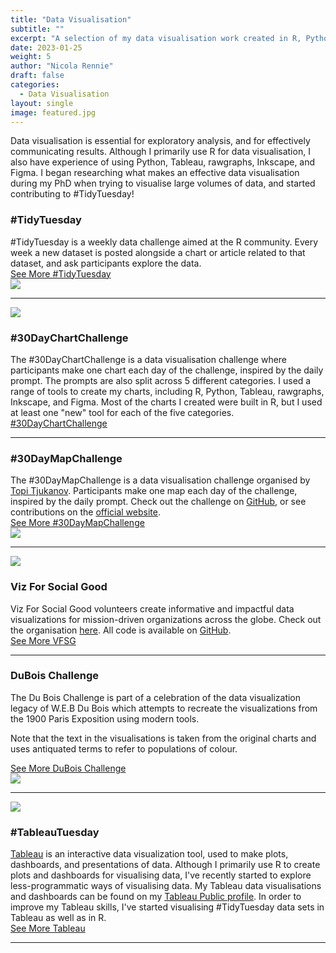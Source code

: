 ```yaml
---
title: "Data Visualisation"
subtitle: ""
excerpt: "A selection of my data visualisation work created in R, Python, Tableau, rawgraphs, Inkscape, and Figma."
date: 2023-01-25
weight: 5
author: "Nicola Rennie"
draft: false
categories:
  - Data Visualisation
layout: single
image: featured.jpg
---
```


Data visualisation is essential for exploratory analysis, and for effectively communicating results. Although I primarily use R for data visualisation, I also have experience of using Python, Tableau, rawgraphs, Inkscape, and Figma. I began researching what makes an effective data visualisation during my PhD when trying to visualise large volumes of data, and started contributing to #TidyTuesday!

<div class="flex-l items-center" style="">
<div class="mh4 w-50-l tr">
<h3>#TidyTuesday</h3>
#TidyTuesday is a weekly data challenge aimed at the R community. Every week a new dataset is posted alongside a chart or article related to that dataset, and ask participants explore the data.
<div class="home">
<a class="action button" style="width: 100%;" href="/portfolio/tidytuesday/">See More #TidyTuesday</a>
</div>
</div>
<div class="tr w-50-l mr4">
<a href="https://github.com/nrennie/tidytuesday/tree/main/2023/2023-01-31" target="_blank"><img src="https://raw.githubusercontent.com/nrennie/tidytuesday/main/2023/2023-01-31/20230131.png"></a>
</div>
</div>

<hr>

<div class="flex-l items-center" style="">
<div class="mh4 w-50-l tr">
<a href="https://github.com/nrennie/30DayChartChallenge" target="_blank"><img src="/portfolio/30daychartchallenge/30daychartchallenge2022.png"></a>
</div>
<div class="tl w-50-l mr4">
<h3>#30DayChartChallenge</h3>
The #30DayChartChallenge is a data visualisation challenge where participants make one chart each day of the challenge, inspired by the daily prompt. The prompts are also split across 5 different categories. I used a range of tools to create my charts, including R, Python, Tableau, rawgraphs, Inkscape, and Figma. Most of the charts I created were built in R, but I used at least one "new" tool for each of the five categories.
<div class="home">
<a class="action button" style="width: 100%;" href="/portfolio/30daychartchallenge/">#30DayChartChallenge</a>
</div>
</div>
</div>

<hr>

<div class="flex-l items-center" style="">
<div class="mh4 w-50-l tr">
<h3>#30DayMapChallenge</h3>
The #30DayMapChallenge is a data visualisation challenge organised by <a href="https://twitter.com/tjukanov" target="_blank">Topi Tjukanov</a>. Participants make one map each day of the challenge, inspired by the daily prompt. Check out the challenge on <a href="https://github.com/tjukanovt/30DayMapChallenge" target="_blank">GitHub</a>, or see contributions on the <a href="https://30daymapchallenge.com/" target="_blank">official website</a>.
<div class="home">
<a class="action button" style="width: 100%;" href="/portfolio/30daymapchallenge/">See More #30DayMapChallenge</a>
</div>
</div>
<div class="tr w-50-l mr4">
<a href="https://github.com/nrennie/30DayMapChallenge" target="_blank"><img src="/portfolio/30daymapchallenge/maps.png"></a>
</div>
</div>

<hr>

<div class="flex-l items-center" style="">
<div class="mh4 w-50-l tr">
<a href="https://github.com/nrennie/Viz_For_Social_Good" target="_blank"><img src="/portfolio/vfsg/Sunny_Street.png"></a>
</div>
<div class="tl w-50-l mr4">
<h3>Viz For Social Good</h3>
Viz For Social Good volunteers create informative and impactful data visualizations for mission-driven organizations across the globe. Check out the organisation <a href="https://www.vizforsocialgood.com/" target="_blank">here</a>. All code is available on <a href="https://github.com/nrennie/Viz_For_Social_Good" target="_blank">GitHub</a>.
<div class="home">
<a class="action button" style="width: 100%;" href="/portfolio/vfsg/">See More VFSG</a>
</div>
</div>
</div>

<hr>

<div class="flex-l items-center" style="">
<div class="mh4 w-50-l tr">
<h3>DuBois Challenge</h3>
The Du Bois Challenge is part of a celebration of the data visualization legacy of W.E.B Du Bois which attempts to recreate the visualizations from the 1900 Paris Exposition using modern tools. 

Note that the text in the visualisations is taken from the original charts and uses antiquated terms to refer to populations of colour.
<div class="home">
<a class="action button" style="width: 100%;" href="/portfolio/dubois-challenge/">See More DuBois Challenge</a>
</div>
</div>
<div class="tr w-50-l mr4">
<a href="https://github.com/nrennie/dubois_challenge" target="_blank"><img src="/portfolio/dubois-challenge/2022/dubois.gif"></a>
</div>
</div>

<hr>

<div class="flex-l items-center" style="">
<div class="mh4 w-50-l tr">
<a href="https://public.tableau.com/app/profile/nicola.rennie/" target="_blank"><img src="/portfolio/tableau/featured.png"></a>
</div>
<div class="tl w-50-l mr4">
<h3>#TableauTuesday</h3>
<a href="https://www.tableau.com/en-gb" target="_blank">Tableau</a> is an interactive data visualization tool, used to make plots, dashboards, and presentations of data. Although I primarily use R to create plots and dashboards for visualising data, I've recently started to explore less-programmatic ways of visualising data. My Tableau data visualisations and dashboards can be found on my <a href="https://public.tableau.com/app/profile/nicola.rennie/" target="_blank">Tableau Public profile</a>. In order to improve my Tableau skills, I've started visualising #TidyTuesday data sets in Tableau as well as in R.
<div class="home">
<a class="action button" style="width: 100%;" href="/portfolio/tableau/">See More Tableau</a>
</div>
</div>
</div>

<hr>

